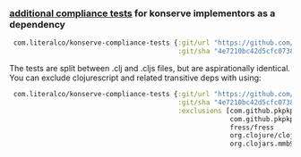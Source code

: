 ### [additional compliance tests](https://github.com/replikativ/konserve/tree/main/test/konserve) for konserve implementors as a dependency

```clojure
 com.literalco/konserve-compliance-tests {:git/url "https://github.com/The-Literal-Company/konserve-compliance-tests.git"
                                          :git/sha "4e7210bc42d5cfc0738ab13d1e71ee07b50fd288"}
```

The tests are split between .clj and .cljs files, but are aspirationally identical. You can exclude clojurescript and related transitive deps with using:

```clojure
 com.literalco/konserve-compliance-tests {:git/url "https://github.com/The-Literal-Company/konserve-compliance-tests.git"
                                          :git/sha "4e7210bc42d5cfc0738ab13d1e71ee07b50fd288"
                                          :exclusions [com.github.pkpkpk/cljs-node-io
                                                       com.github.pkpkpk/fress
                                                       fress/fress
                                                       org.clojure/clojurescript
                                                       org.clojars.mmb90/cljs-cache]}
```

